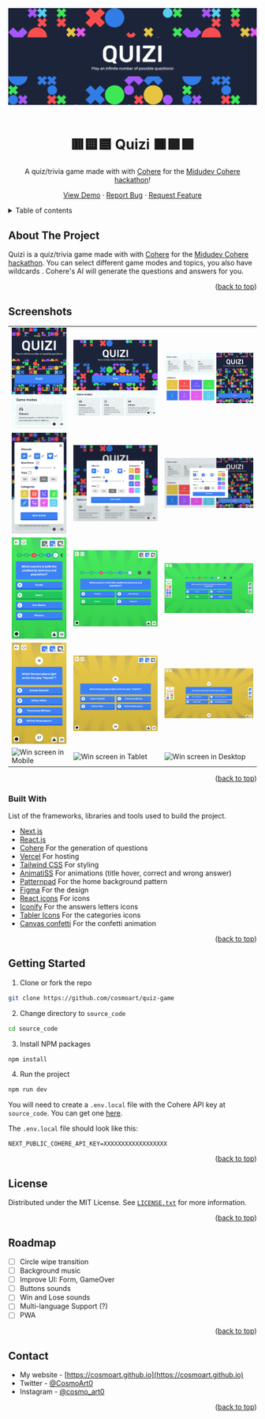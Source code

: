 <div id="top"></div>

<!-- PROJECT LOGO -->
<div align="center">
<a href="https://quizi.vercel.app"><img src="./readme/header.webp" alt="Instagram" /></a>
<br/>
<br />

  # 🟥🟨🟦 Quizi 🟧🟩🟪

A quiz/trivia game made with with [Cohere](https://midu.link/ia) for the [Midudev Cohere hackathon](https://github.com/midudev/midu-cohere-hackathon)!

  <a href="https://quizi.vercel.app">View Demo</a>
  ·
  <a href="https://github.com/cosmoart/quiz-game/issues">Report Bug</a>
  ·
  <a href="https://github.com/cosmoart/quiz-game/issues">Request Feature</a>
</div>



<!-- TABLE OF CONTENTS -->
<details>
<summary>Table of contents</summary>

- [About The Project](#about-the-project)
- [Screenshots](#screenshots)
- [Built With](#built-with)
- [Getting Started](#getting-started)
- [License](#license)
- [Contact](#contact)
</details>

<!-- ABOUT THE PROJECT -->
## About The Project

Quizi is a quiz/trivia game made with with [Cohere](https://midu.link/ia) for the [Midudev Cohere hackathon](https://github.com/midudev/midu-cohere-hackathon). You can select different game modes and topics, you also have wildcards . Cohere's AI will generate the questions and answers for you.

<p align="right">(<a href="#top">back to top</a>)</p>


<!-- SCREENSHOTS -->
## Screenshots

<table>
    <tr>
      <td>
          <img src="./readme/home_mobile.webp" width="100%" title="Home in Mobile"  />
      </td>
      <td>
          <img src="./readme/home_tablet.webp" width="100%" title="Home in Tablet"/>
      </td>
      <td>
          <img src="./readme/home_desktop.webp" width="100%" title="Home in Desktop"/>
      </td>
    </tr>
    <tr>
      <td>
          <img src="./readme/form_mobile.webp" width="100%" title="Form in Mobile"  />
      </td>
      <td>
          <img src="./readme/form_tablet.webp" width="100%" title="Form in Tablet"/>
      </td>
      <td>
          <img src="./readme/form_desktop.webp" width="100%" title="Form in Desktop"/>
      </td>
    </tr>
        <tr>
      <td>
          <img src="./readme/play_classic_mobile.webp" width="100%" title="Play, classic mode in Mobile"  />
      </td>
      <td>
          <img src="./readme/play_classic_tablet.webp" width="100%" title="Play, classic mode in Tablet"/>
      </td>
      <td>
          <img src="./readme/play_classic_desktop.webp" width="100%" title="Play, classic mode in Desktop"/>
      </td>
    </tr>
    <tr>
      <td>
          <img src="./readme/play_time_mobile.webp" width="100%" title="Play, time mode in Mobile"  />
      </td>
      <td>
          <img src="./readme/play_time_tablet.webp" width="100%" title="Play, time mode in Tablet"/>
      </td>
      <td>
          <img src="./readme/play_time_desktop.webp" width="100%" title="Play, time mode in Desktop"/>
      </td>
    </tr>
          <tr>
      <td>
          <img src="./readme/win_mobile.webp" width="100%" title="Win screen in Mobile"  />
      </td>
      <td>
          <img src="./readme/win_tablet.webp" width="100%" title="Win screen in Tablet"/>
      </td>
      <td>
          <img src="./readme/win_desktop.webp" width="100%" title="Win screen in Desktop"/>
      </td>
    </tr>
</table>

<p align="right">(<a href="#top">back to top</a>)</p>


### Built With

List of the frameworks, libraries and tools used to build the project.

* [Next.js](https://nextjs.org/)
* [React.js](https://reactjs.org/)
* [Cohere](https://midu.link/ia) For the generation of questions
* [Vercel](https://vercel.com/) For hosting
* [Tailwind CSS](https://tailwindcss.com/) For styling
* [AnimatiSS](https://xsgames.co/animatiss/) For animations (title hover, correct and wrong answer)
* [Patternpad](https://patternpad.com/editor.html) For the home background pattern
* [Figma](https://www.figma.com/) For the design
* [React icons](https://react-icons.github.io/react-icons/) For icons
* [Iconify](https://iconify.design) For the answers letters icons
* [Tabler Icons](https://tablericons.com) For the categories icons
* [Canvas confetti](https://www.npmjs.com/package/canvas-confetti) For the confetti animation

<p align="right">(<a href="#top">back to top</a>)</p>


<!-- GETTING STARTED -->
## Getting Started

1. Clone or fork the repo
```sh
git clone https://github.com/cosmoart/quiz-game
```
2. Change directory to `source_code`
```sh
cd source_code
```
3. Install NPM packages
```sh
npm install
```
4. Run the project
```sh
npm run dev
```

You will need to create a `.env.local` file with the Cohere API key at `source_code`. You can get one [here](https://midu.link/ia).

The `.env.local` file should look like this:

```
NEXT_PUBLIC_COHERE_API_KEY=XXXXXXXXXXXXXXXXXX
```

<p align="right">(<a href="#top">back to top</a>)</p>



<!-- LICENSE -->
## License

Distributed under the MIT License. See [`LICENSE.txt`](https://github.com/cosmoart/quiz-game/blob/main/LICENCE) for more information.

<p align="right">(<a href="#top">back to top</a>)</p>


<!-- ROADMAP -->
## Roadmap

- [ ] Circle wipe transition
- [ ] Background music
- [ ] Improve UI: Form, GameOver
- [ ] Buttons sounds
- [ ] Win and Lose sounds
- [ ] Multi-language Support (?)
- [ ] PWA

<p align="right">(<a href="#top">back to top</a>)</p>

<!-- CONTACT -->
## Contact

-   My website - [https://cosmoart.github.io](https://cosmoart.github.io)
-   Twitter - [@CosmoArt0](https://twitter.com/cosmoart0)
-   Instagram - [@cosmo_art0](https://www.instagram.com/cosmo_art0/)

<p align="right">(<a href="#top">back to top</a>)</p>